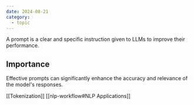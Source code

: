 ```yaml
---
date: 2024-08-21
category:
  - topic
---
```

A prompt is a clear and specific instruction given to LLMs to improve their performance.

## Importance
Effective prompts can significantly enhance the accuracy and relevance of the model's responses.

[[Tokenization]]
[[nlp-workflow#NLP Applications]]
